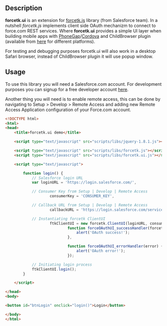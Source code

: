 ## Description
**forcetk.ui** is an extension for [forcetk.js](https://github.com/developerforce/Force.com-JavaScript-REST-Toolkit) library (from Salesforce team). In a nutshell *forcetk.js* implements client side OAuth mechanizm to connect to force.com REST services. Where **forcetk.ui** provides a simple UI layer when building mobile apps with [PhoneGap](http://phonegap.com)/[Cordova](http://incubator.apache.org/cordova/) and ChildBrowser plugin (available from [here](https://github.com/phonegap/phonegap-plugins) for different platforms). 

For testing and debugging purposes forcetk.ui will also work in a desktop Safari browser, instead of ChildBrowser plugin it will use popup window.

## Usage

To use this library you will need a Salesforce.com account. For development purposes you can signup for a free developer account [here](http://developer.force.com).

Another thing you will need is to enable remote access, this can be done by navigating to Setup > Develop > Remote Access and adding new Remote Access Application configuration of your Force.com account.

```html
<!DOCTYPE html>
<html>
<head>
    <title>forcetk.ui demo</title>

    <script type="text/javascript" src="scripts/libs/jquery-1.8.1.js"></script>

    <script type="text/javascript" src="scripts/libs/forcetk.js"></script>
    <script type="text/javascript" src="scripts/libs/forcetk.ui.js"></script>

    <script type="text/javascript">

        function login() {
            // Salesforce login URL
            var loginURL = 'https://login.salesforce.com/',

            // Consumer Key from Setup | Develop | Remote Access
                    consumerKey = 'CONSUMER_KEY',

            // Callback URL from Setup | Develop | Remote Access
                    callbackURL = 'https://login.salesforce.com/services/oauth2/success',

            // Instantiating forcetk ClientUI
                    ftkClientUI = new forcetk.ClientUI(loginURL, consumerKey, callbackURL,
                            function forceOAuthUI_successHandler(forcetkClient) { // successCallback
                                alert('OAuth success!');
                            },

                            function forceOAuthUI_errorHandler(error) { // errorCallback
                                alert('OAuth error!');
                            });

            // Initiating login process
            ftkClientUI.login();
        }

    </script>

</head>
<body>

<button id="btnLogin" onclick="login()">Login</button>

</body>
</html>
```